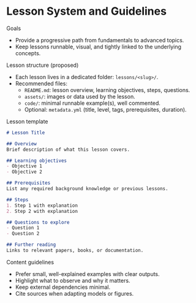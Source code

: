 # Lesson System and Guidelines

Goals
- Provide a progressive path from fundamentals to advanced topics.
- Keep lessons runnable, visual, and tightly linked to the underlying concepts.

Lesson structure (proposed)
- Each lesson lives in a dedicated folder: `lessons/<slug>/`.
- Recommended files:
  - `README.md`: lesson overview, learning objectives, steps, questions.
  - `assets/`: images or data used by the lesson.
  - `code/`: minimal runnable example(s), well commented.
  - Optional: `metadata.yml` (title, level, tags, prerequisites, duration).

Lesson template
```markdown
# Lesson Title

## Overview
Brief description of what this lesson covers.

## Learning objectives
- Objective 1
- Objective 2

## Prerequisites
List any required background knowledge or previous lessons.

## Steps
1. Step 1 with explanation
2. Step 2 with explanation

## Questions to explore
- Question 1
- Question 2

## Further reading
Links to relevant papers, books, or documentation.
```

Content guidelines
- Prefer small, well-explained examples with clear outputs.
- Highlight what to observe and why it matters.
- Keep external dependencies minimal.
- Cite sources when adapting models or figures.